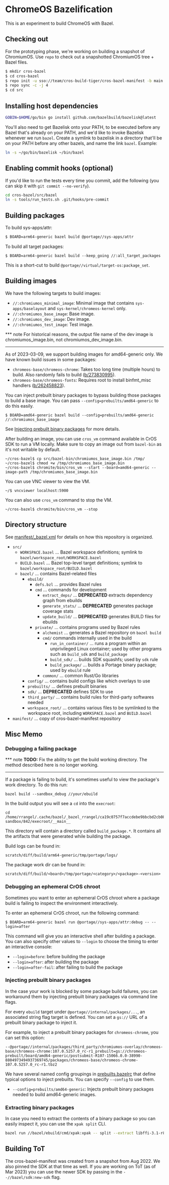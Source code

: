 # ChromeOS Bazelification

This is an experiment to build ChromeOS with Bazel.

## Checking out

For the prototyping phase, we're working on building a snapshot of ChromiumOS.
Use `repo` to check out a snapshotted ChromiumOS tree + Bazel files.

```sh
$ mkdir cros-bazel
$ cd cros-bazel
$ repo init -u sso://team/cros-build-tiger/cros-bazel-manifest -b main
$ repo sync -c -j 4
$ cd src
```

## Installing host dependencies

```sh
GOBIN=$HOME/go/bin go install github.com/bazelbuild/bazelisk@latest
```

You'll also need to get Bazelisk onto your PATH, to be executed before any Bazel
that's already on your PATH, and we'd like to invoke Bazelisk whenever we run
`bazel`. Create a symlink to bazelisk in a directory that'll be on your PATH
before any other bazels, and name the link `bazel`. Example:

```sh
ln -s ~/go/bin/bazelisk ~/bin/bazel
```

## Enabling commit hooks (optional)
If you'd like to run the tests every time you commit, add the following (you can skip it with `git commit --no-verify`).
```sh
cd cros-bazel/src/bazel
ln -s tools/run_tests.sh .git/hooks/pre-commit
```

## Building packages

To build sys-apps/attr:

```sh
$ BOARD=arm64-generic bazel build @portage//sys-apps/attr
```

To build all target packages:

```
$ BOARD=arm64-generic bazel build --keep_going //:all_target_packages
```

This is a short-cut to build `@portage//virtual/target-os:package_set`.

## Building images

We have the following targets to build images:

- `//:chromiumos_minimal_image`: Minimal image that contains
  `sys-apps/baselayout` and `sys-kernel/chromeos-kernel` only.
- `//:chromiumos_base_image`: Base image.
- `//:chromiumos_dev_image`: Dev image.
- `//:chromiumos_test_image`: Test image.

*** note
For historical reasons, the output file name of the dev image is chromiumos_image.bin, not chromiumos_dev_image.bin.
***

As of 2023-03-09, we support building images for amd64-generic only. We have
known build issues in some packages:
- `chromeos-base/chromeos-chrome`: Takes too long time (multiple hours) to
  build. Also randomly fails to build ([b/273830995](http://b/273830995)).
- `chromeos-base/chromeos-fonts`: Requires root to install binfmt_misc handlers
  ([b/262458823](http://b/262458823)).

You can inject prebuilt binary packages to bypass building those packages to
build a base image. You can pass `--config=prebuilts/amd64-generic` to do this
easily.

```
$ BOARD=amd64-generic bazel build --config=prebuilts/amd64-generic //:chromiumos_base_image
```

See [Injecting prebuilt binary packages](#injecting-prebuilt-binary-packages)
for more details.

After building an image, you can use `cros_vm` command available in CrOS SDK
to run a VM locally. Make sure to copy an image out from `bazel-bin` as it's not
writable by default.

```
~/cros-bazel$ cp src/bazel-bin/chromiumos_base_image.bin /tmp/
~/cros-bazel$ chmod +w /tmp/chromiumos_base_image.bin
~/cros-bazel$ chromite/bin/cros_vm --start --board=amd64-generic --image-path /tmp/chromiumos_base_image.bin
```

You can use VNC viewer to view the VM.
```
~/$ vncviewer localhost:5900
```

You can also use `cros_vm` command to stop the VM.
```
~/cros-bazel$ chromite/bin/cros_vm --stop
```

## Directory structure

See [manifest/_bazel.xml] for details on how this repository is organized.

[manifest/_bazel.xml]: https://team.git.corp.google.com/cros-build-tiger/cros-bazel-manifest/+/refs/heads/main/_bazel.xml

* `src/`
    * `WORKSPACE.bazel` ... Bazel workspace definitions; symlink to `bazel/workspace_root/WORKSPACE.bazel`
    * `BUILD.bazel` ... Bazel top-level target definitions; symlink to `bazel/workspace_root/BUILD.bazel`
    * `bazel/` ... contains Bazel-related files
        * `ebuild/`
            * `defs.bzl` ... provides Bazel rules
            * `cmd` ... commands for development
                * `extract_deps/` ... **DEPRECATED** extracts dependency graph from ebuilds
                * `generate_stats/` ... **DEPRECATED** generates package coverage stats
                * `update_build/` ... **DEPRECATED** generates BUILD files for ebuilds
            * `private/` ... contains programs used by Bazel rules
                * `alchemist` ... generates a Bazel repository on `bazel build`
                * `cmd/` commands internally used in the build
                    * `run_in_container/` ... runs a program within an unprivileged Linux container; used by other programs such as `build_sdk` and `build_package`
                    * `build_sdk/` ... builds SDK squashfs; used by `sdk` rule
                    * `build_package/` ... builds a Portage binary package; used by `ebuild` rule
                * `common/` ... common Rust/Go libraries
        * `config/` ... contains build configs like which overlays to use
        * `prebuilts/` ... defines prebuilt binaries
        * `sdk/` ... **DEPRECATED** defines SDK to use
        * `third_party/` ... contains build rules for third-party softwares needed
        * `workspace_root/` ... contains various files to be symlinked to the workspace root, including `WORKSPACE.bazel` and `BUILD.bazel`
* `manifest/` ... copy of cros-bazel-manifest repository

## Misc Memo

### Debugging a failing package

*** note
**TODO:** Fix the ability to get the build working directory. The method
described here is no longer working.
***

If a package is failing to build, it's sometimes useful to view the package's
work directory. To do this run:

```
bazel build --sandbox_debug //your/ebuild
```

In the build output you will see a `cd` into the `execroot`:

```
cd /home/rrangel/.cache/bazel/_bazel_rrangel/ca19c0757f7accdebe9bbcbd2cb0838e/sandbox/linux-sandbox/842/execroot/__main__
```

This directory will contain a directory called `build_package.*`. It contains
all the artifacts that were generated while building the package.

Build logs can be found in:

    scratch/diff/build/arm64-generic/tmp/portage/logs/

The package work dir can be found in:

    scratch/diff/build/<board>/tmp/portage/<category>/<package>-<version>

### Debugging an ephemeral CrOS chroot

Sometimes you want to enter an ephemeral CrOS chroot where a package build is
failing to inspect the environment interactively.

To enter an ephemeral CrOS chroot, run the following command:

```
$ BOARD=arm64-generic bazel run @portage//sys-apps/attr:debug -- --login=after
```

This command will give you an interactive shell after building a package.
You can also specify other values to `--login` to choose the timing to enter
an interactive console:

- `--login=before`: before building the package
- `--login=after`: after building the package
- `--login=after-fail`: after failing to build the package

### Injecting prebuilt binary packages

In the case your work is blocked by some package build failures, you can
workaround them by injecting prebuilt binary packages via command line flags.

For every `ebuild` target under `@portage//internal/packages/...`, an associated
string flag target is defined. You can set a `gs://` URL of a prebuilt binary
package to inject it.

For example, to inject a prebuilt binary packages for `chromeos-chrome`, you can
set this option:

```
--@portage//internal/packages/third_party/chromiumos-overlay/chromeos-base/chromeos-chrome:107.0.5257.0_rc-r1_prebuilt=gs://chromeos-prebuilt/board/amd64-generic/postsubmit-R107-15066.0.0-38990-8804973494937369745/packages/chromeos-base/chromeos-chrome-107.0.5257.0_rc-r1.tbz2
```

We have several named config groupings in [prebuilts.bazelrc] that define
typical options to inject prebuilts. You can specify `--config` to use them.

- `--config=prebuilts/amd64-generic`: Injects prebuilt binary packages needed to
  build amd64-generic images.

[prebuilts.bazelrc]: ./bazelrcs/prebuilts.bazelrc

### Extracting binary packages

In case you need to extract the contents of a binary package so you can easily
inspect it, you can use the `xpak split` CLI.

```sh
bazel run //bazel/ebuild/cmd/xpak:xpak -- split --extract libffi-3.1-r8.tbz2 libusb-0-r2.tbz2
```


## Building ToT

The cros-bazel-manifest was created from a snapshot from Aug 2022. We also
pinned the SDK at that time as well. If you are working on ToT (as of Mar 2023)
you can use the newer SDK by passing in the `--//bazel/sdk:new-sdk` flag.
